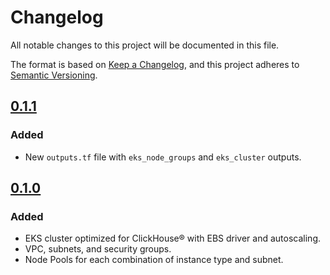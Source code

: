 # Changelog

All notable changes to this project will be documented in this file.

The format is based on [Keep a Changelog](https://keepachangelog.com/en/1.0.0/),
and this project adheres to [Semantic Versioning](https://semver.org/spec/v2.0.0.html).

## [0.1.1](https://github.com/Altinity/terraform-aws-eks-clickhouse/compare/v0.1.0...v0.1.1)
### Added
- New `outputs.tf` file with `eks_node_groups` and `eks_cluster` outputs.

## [0.1.0](https://github.com/Altinity/terraform-aws-eks-clickhouse/releases/tag/v0.1.0)
### Added
- EKS cluster optimized for ClickHouse® with EBS driver and autoscaling.
- VPC, subnets, and security groups.
- Node Pools for each combination of instance type and subnet.
